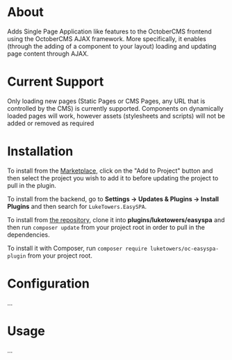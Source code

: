 # About

Adds Single Page Application like features to the OctoberCMS frontend using the OctoberCMS AJAX framework. More specifically, it enables (through the adding of a component to your layout) loading and updating page content through AJAX.

# Current Support

Only loading new pages (Static Pages or CMS Pages, any URL that is controlled by the CMS) is currently supported. Components on dynamically loaded pages will work, however assets (stylesheets and scripts) will not be added or removed as required

# Installation

To install from the [Marketplace](https://octobercms.com/plugin/luketowers-easyspa), click on the "Add to Project" button and then select the project you wish to add it to before updating the project to pull in the plugin.

To install from the backend, go to **Settings -> Updates & Plugins -> Install Plugins** and then search for `LukeTowers.EasySPA`.

To install from [the repository](https://github.com/luketowers/oc-easyspa-plugin), clone it into **plugins/luketowers/easyspa** and then run `composer update` from your project root in order to pull in the dependencies.

To install it with Composer, run `composer require luketowers/oc-easyspa-plugin` from your project root.

# Configuration

...

# Usage

...
